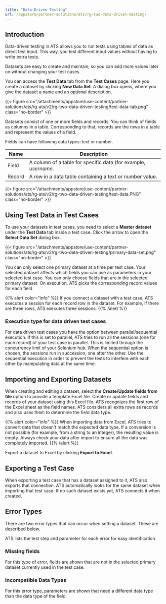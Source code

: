 ```yaml
---
title: "Data-Driven Testing"
url: /appstore/partner-solutions/ats/rg-two-data-driven-testing/
---
```


## Introduction

Data-driven testing in ATS allows you to run tests using tables of data as direct test input. This way, you test different input values without having to write extra tests.

Datasets are easy to create and maintain, so you can add more values later on without changing your test cases.

You can access the **Test Data** tab from the **Test Cases** page. Here you create a dataset by clicking **New Data Set**. A dialog box opens, where you give the dataset a name and an optional description.

{{< figure src="/attachments/appstore/use-content/partner-solutions/ats/rg-ats/v2/rg-two-data-driven-testing/test-data-tab.png" class="no-border" >}}

Datasets consist of one or more fields and records. You can think of fields as columns in a table. Corresponding to that, records are the rows in a table and represent the values of a field.

Fields can have following data types: text or number.

| Name   | Description                              |
| ------ | ---------------------------------------- |
| Field  | A column of a table for specific data (for example, *username*. |
| Record | A row in a data table containing a text or number value. |

{{< figure src="/attachments/appstore/use-content/partner-solutions/ats/rg-ats/v2/rg-two-data-driven-testing/test-data.PNG" class="no-border" >}}

## Using Test Data in Test Cases

To use your datasets in test cases, you need to select a **Master dataset** under the **Test Data** tab inside a test case. Click the arrow to open the **Select Data Set** dialog box.

{{< figure src="/attachments/appstore/use-content/partner-solutions/ats/rg-ats/v2/rg-two-data-driven-testing/primary-data-set.png" class="no-border" >}}

You can only select one primary dataset at a time per test case. Your selected dataset affects which fields you can use as parameters in your selected test case. You can only choose fields that are in the selected primary dataset. On execution, ATS picks the corresponding record values for each field.

{{% alert color="info" %}}
If you connect a dataset with a test case, ATS executes a session for each record row in the dataset. For example, if there are three rows, ATS executes three sessions.
{{% /alert %}}

### Execution type for data driven test cases

For data driven test cases you have the option between parallel/sequential execution. If this is set to parallel, ATS tries to run all the sessions (one for each record) of your test case in parallel. This is limited through the concurrency limit of your Selenium hub. When the sequential option is chosen, the sessions run in succession, one after the other.
Use the sequential execution in order to prevent the tests to interfere with each other by manipulating data at the same time.

## Importing and Exporting Datasets

When creating and editing a dataset, select the **Create/Update fields from file** option to provide a template Excel file. Create or update fields and records of your dataset using this Excel file. ATS recognizes the first row of the Excel sheet as the field names. ATS considers all extra rows as records and also uses them to determine the field data type.

{{% alert color="info" %}}
When importing data from Excel, ATS tries to convert data that doesn't match the expected data type. If a conversion is not possible (for example, from a string to an integer), the resulting value is empty. Always check your data after import to ensure all the data was completely imported.
{{% /alert %}}

Export a dataset to Excel by clicking **Export to Excel**.

## Exporting a Test Case

When exporting a test case that has a dataset assigned to it, ATS also exports that connection. ATS automatically looks for the same dataset when importing that test case. If no such dataset exists yet, ATS connects it when created.

## Error Types

There are two error types that can occur when setting a dataset. These are described below.

ATS lists the test step and parameter for each error for easy identification.

### Missing fields

For this type of error, fields are shown that are not in the selected primary dataset currently used in the test case.

### Incompatible Data Types

For this error type, parameters are shown that need a different data type than the data type of the field.
